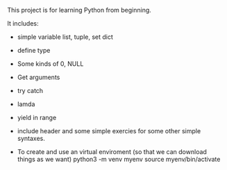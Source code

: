 This project is for learning Python from beginning.

It includes:
- simple variable list, tuple, set dict
- define type
- Some kinds of 0, NULL
- Get arguments
- try catch
- lamda
- yield in range
- include header
and some simple exercies for some other simple syntaxes.

- To create and use an virtual enviroment (so that we can download things as we want)
python3 -m venv myenv
source myenv/bin/activate
